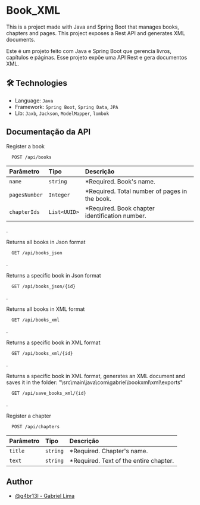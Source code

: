 
# Book_XML
This is a project made with Java and Spring Boot that manages books, chapters and pages. This project exposes a Rest API and generates XML documents.

Este é um projeto feito com Java e Spring Boot que gerencia livros, capítulos e páginas. Esse projeto expõe uma API Rest e gera documentos XML.






## 🛠 Technologies
- Language: `Java` 
- Framework: `Spring Boot`, `Spring Data`, `JPA`
- Lib: `Jaxb`, `Jackson`, `ModelMapper`, `lombok`


## Documentação da API


Register a book
```http
  POST /api/books
```
| Parâmetro     | Tipo          | Descrição                                         |
| :----------   | :---------    | :------------------------------------------       |
| `name`        | `string`      | *Required. Book's name.                           |
| `pagesNumber` | `Integer`     | *Required. Total number of pages in the book.     |
| `chapterIds`  | `List<UUID>`  | *Required. Book chapter identification number.    |

.

Returns all books in Json format
```http
  GET /api/books_json
```
.

Returns a specific book in Json format
```http
  GET /api/books_json/{id}
```
.

Returns all books in XML format 
```http
  GET /api/books_xml
```
.

Returns a specific book in XML format 
```http
  GET /api/books_xml/{id}
```
.

Returns a specific book in XML format, generates an XML document and saves it in the folder: "\src\main\java\com\gabriel\bookxml\xml\exports\"
```http
  GET /api/save_books_xml/{id}
```
.

Register a chapter
```http
  POST /api/chapters
```
| Parâmetro     | Tipo          | Descrição                                     |
| :----------   | :---------    | :------------------------------------------   |
| `title`       | `string`      | *Required. Chapter's name.                    |
| `text`        | `string`      | *Required. Text of the entire chapter.        |





## Author
- [@g4br13l - Gabriel Lima](https://github.com/g4br13l)

